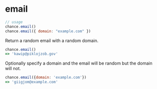 # email

```js
// usage
chance.email()
chance.email({ domain: "example.com" })
```

Return a random email with a random domain.

```js
chance.email()
=> 'kawip@piklojzob.gov'
```

Optionally specify a domain and the email will be random but the domain will not.

```js
chance.email({domain: 'example.com'})
=> 'giigjom@example.com'
```
